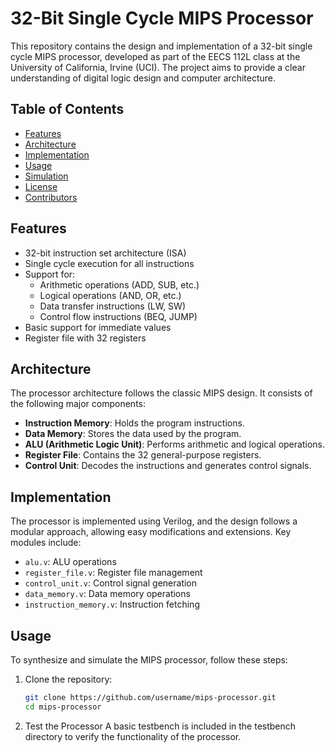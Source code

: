 # 32-Bit Single Cycle MIPS Processor

This repository contains the design and implementation of a 32-bit single cycle MIPS processor, developed as part of the EECS 112L class at the University of California, Irvine (UCI). The project aims to provide a clear understanding of digital logic design and computer architecture.

## Table of Contents

- [Features](#features)
- [Architecture](#architecture)
- [Implementation](#implementation)
- [Usage](#usage)
- [Simulation](#simulation)
- [License](#license)
- [Contributors](#contributors)

## Features

- 32-bit instruction set architecture (ISA)
- Single cycle execution for all instructions
- Support for:
  - Arithmetic operations (ADD, SUB, etc.)
  - Logical operations (AND, OR, etc.)
  - Data transfer instructions (LW, SW)
  - Control flow instructions (BEQ, JUMP)
- Basic support for immediate values
- Register file with 32 registers

## Architecture

The processor architecture follows the classic MIPS design. It consists of the following major components:

- **Instruction Memory**: Holds the program instructions.
- **Data Memory**: Stores the data used by the program.
- **ALU (Arithmetic Logic Unit)**: Performs arithmetic and logical operations.
- **Register File**: Contains the 32 general-purpose registers.
- **Control Unit**: Decodes the instructions and generates control signals.


## Implementation

The processor is implemented using Verilog, and the design follows a modular approach, allowing easy modifications and extensions. Key modules include:

- `alu.v`: ALU operations
- `register_file.v`: Register file management
- `control_unit.v`: Control signal generation
- `data_memory.v`: Data memory operations
- `instruction_memory.v`: Instruction fetching

## Usage

To synthesize and simulate the MIPS processor, follow these steps:

1. Clone the repository:
   ```bash
   git clone https://github.com/username/mips-processor.git
   cd mips-processor
2. Test the Processor
   A basic testbench is included in the testbench directory to verify the functionality of the processor.
